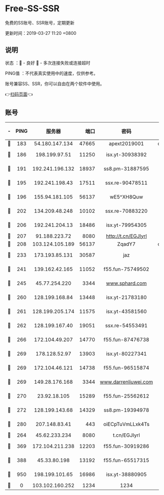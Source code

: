 # Free-SS-SSR

免费的SS账号、SSR账号，定期更新

更新时间：2019-03-27 11:20 +0800

## 说明

状态     ：🙂 - 良好 🙁 - 多次连接失败或连接超时

PING值   ：不代表真实使用中的速度，仅供参考。

账号兼容SS、SSR，你可以自由在两个软件中使用。

👉[扫码页面](https://liesauer.github.io/Free-SS-SSR/)👈

## 账号

|-|PING|服务器|端口|密码|加密方式|区域|
|:----:|:----:|:-----:|-----:|:----:|:----:|:----:|
|🙂|183|54.180.147.134|47665|apext2019001|chacha20|KR|
|🙂|186|198.199.97.51|11250|isx.yt-30938392|aes-256-cfb|US|
|🙂|191|192.241.196.132|18937|ss8.pm-31887595|aes-256-cfb|US|
|🙂|195|192.241.198.43|17511|ssx.re-90478511|aes-256-cfb|US|
|🙂|196|155.94.181.105|56137|wE5^XH8Quw|aes-256-cfb|US|
|🙂|202|134.209.48.248|10102|ssx.re-70883220|aes-256-cfb|US|
|🙂|206|192.241.204.13|18486|isx.yt-79954305|aes-256-cfb|US|
|🙂|207|91.188.223.72|8080|http://t.cn/EGJIyrl|rc4-md5|RU|
|🙂|208|103.124.105.189|56137|ZqadY7|chacha20|US|
|🙂|233|173.193.85.131|30587|jaz|aes-256-cfb|US|
|🙂|241|139.162.42.165|11052|f55.fun-75749502|aes-256-cfb|SG|
|🙂|245|45.77.254.220|3344|www.sphard.com|aes-256-cfb|SG|
|🙂|260|128.199.168.84|13448|isx.yt-21783180|aes-256-cfb|SG|
|🙂|261|128.199.205.174|11575|isx.yt-43581560|aes-256-cfb|SG|
|🙂|262|128.199.167.40|19051|ssx.re-54553491|aes-256-cfb|SG|
|🙂|266|172.104.49.207|14770|f55.fun-87476738|aes-256-cfb|SG|
|🙂|269|178.128.52.97|13903|isx.yt-80227341|aes-256-cfb|SG|
|🙂|269|172.104.46.121|14738|f55.fun-96515874|aes-256-cfb|SG|
|🙂|269|149.28.176.168|3344|www.darrenliuwei.com|aes-256-cfb|AU|
|🙂|270|23.92.18.105|15289|f55.fun-25562612|aes-256-cfb|US|
|🙂|272|128.199.143.68|14329|ss8.pm-19394978|aes-256-cfb|SG|
|🙂|280|207.148.83.41|443|oiECpTuVmLLxk4Ts|aes-256-cfb|AU|
|🙂|264|45.62.233.234|8080|t.cn/EGJIyrl|rc4-md5|CA|
|🙂|369|172.104.211.238|12203|f55.fun-30919286|aes-256-cfb|US|
|🙂|388|45.33.80.198|13192|f55.fun-65517315|aes-256-cfb|US|
|🙁|950|198.199.101.65|16986|isx.yt-38880905|aes-256-cfb|US|
|🙁|0|103.102.160.252|1234|1234|rc4-md5|JP|
